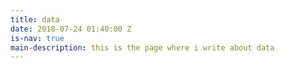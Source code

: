```yaml
---
title: data
date: 2018-07-24 01:40:00 Z
is-nav: true
main-description: this is the page where i write about data
---
```

